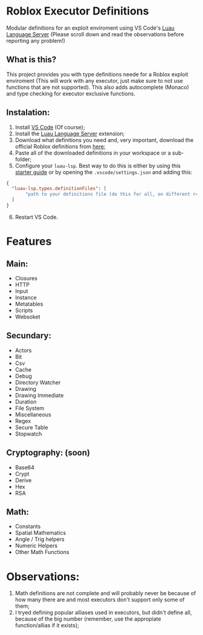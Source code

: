# Roblox Executor Definitions
Modular definitions for an exploit enviroment using VS Code's [Luau Language Server](https://marketplace.visualstudio.com/items?itemName=JohnnyMorganz.luau-lsp) (Please scroll down and read the observations before reporting any problem!)

## What is this?
This project provides you with type definitions neede for a Roblox exploit enviroment (This will work with any executor, just make sure to not use functions that are not supported). This also adds autocomplete (Monaco) and type checking for executor exclusive functions.

## Instalation:
1) Install [VS Code](https://code.visualstudio.com/) (Of course);
2) Install the [Luau Language Server](https://marketplace.visualstudio.com/items?itemName=JohnnyMorganz.luau-lsp) extension;
3) Download what definitions you need and, very important, download the official Roblox definitions from [here](https://github.com/JohnnyMorganz/luau-lsp/blob/main/scripts/globalTypes.d.luau);
4) Paste all of the downloaded definitions in your workspace or a sub-folder;
5) Configure your `luau-lsp`. Best way to do this is either by using this [starter guide](https://github.com/JohnnyMorganz/luau-lsp/blob/main/editors/README.md) or by opening the `.vscode/settings.json` and adding this:
```json
{
  "luau-lsp.types.definitionFiles": [
       "path to your definitions file (do this for all, on different rows)",
  ]
}
```
6) Restart VS Code.

# Features
## Main:
- Closures
- HTTP
- Input
- Instance
- Metatables
- Scripts
- Websoket
## Secundary:
- Actors
- Bit
- Csv
- Cache
- Debug
- Directory Watcher
- Drawing
- Drawing Immediate
- Duration
- File System
- Miscellaneous
- Regex
- Secure Table
- Stopwatch
## Cryptography: (soon)
- Base64
- Crypt
- Derive
- Hex
- RSA
## Math:
- Constants
- Spatial Mathematics
- Angle / Trig helpers
- Numeric Helpers
- Other Math Functions

# Observations:
1) Math definitions are not complete and will probably never be because of how many there are and most executors don't support only some of them;
2) I tryed defining popular alliases used in executors, but didn't define all, because of the big number (remember, use the appropiate function/allias if it exists);
